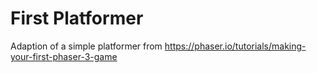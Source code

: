 # First Platformer
Adaption of a simple platformer from https://phaser.io/tutorials/making-your-first-phaser-3-game